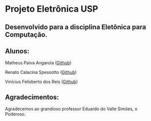 # Projeto Eletrônica USP
## Desenvolvido para a disciplina Eletônica para Computação.

## Alunos:
Matheus Paiva Angarola ([Github](https://github.com/MatheusPaivaa))

Renato Calacina Spessotto ([Github]())

Vinícius Felisberto dos Reis ([Github]())

## Agradecimentos:
Agradecemos ao grandioso professor Eduardo do Valle Simões, o Poderoso.
